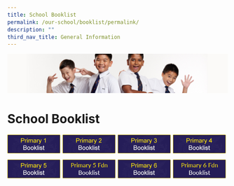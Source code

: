 ```yaml
---
title: School Booklist
permalink: /our-school/booklist/permalink/
description: ""
third_nav_title: General Information
---
```

![](/images/Sub-banner2.jpg)

School Booklist
===============

<p><a href="https://staging.dd21a9rt7zrfv.amplifyapp.com/our-school/booklist/permalink/files/p1.pdf">
<img src="/images/p1.png" style="width:24%;margin-right:5px;" align = "left"></a></p>

<p><a href="webhere">
<img src="/images/p2.png" style="width:24%;margin-right:5px;" align = "left"></a></p>

<p><a href="webhere">
<img src="/images/p3.png" style="width:24%;margin-right:5px;" align = "left"></a></p>

<p><a href="webhere">
<img src="/images/p4.png" style="width:24%;margin-right:5px;" align = "left"></a></p>

<br clear="left">

<p><a href="webhere">
<img src="/images/p5.png" style="width:24%;margin-right:5px;" align = "left"></a></p>

<p><a href="webhere">
<img src="/images/p5a.png" style="width:24%;margin-right:5px;" align = "left"></a></p>

<p><a href="webhere">
<img src="/images/p6.png" style="width:24%;margin-right:5px;" align = "left"></a></p>

<p><a href="webhere">
<img src="/images/p6a.png" style="width:24%;margin-right:5px;" align = "left"></a></p>

<br clear="left">
